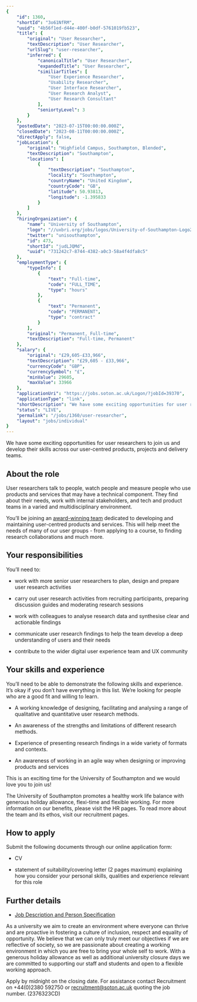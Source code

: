 ```yaml
---
{
	"id": 1360,
	"shortId": "3o61NfRM",
	"uuid": "4b56f1ed-d44e-400f-b0df-5761019fb523",
	"title": {
		"original": "User Researcher",
		"textDescription": "User Researcher",
		"urlSlug": "user-researcher",
		"inferred": {
			"canonicalTitle": "User Researcher",
			"expandedTitle": "User Researcher",
			"similiarTitles": [
				"User Experience Researcher",
				"Usability Researcher",
				"User Interface Researcher",
				"User Research Analyst",
				"User Research Consultant"
			],
			"seniortyLevel": 3
		}
	},
	"postedDate": "2023-07-15T00:00:00.000Z",
	"closedDate": "2023-08-11T00:00:00.000Z",
	"directApply": false,
	"jobLocation": {
		"original": "Highfield Campus, Southampton, Blended",
		"textDescription": "Southampton",
		"locations": [
			{
				"textDescription": "Southampton",
				"locality": "Southampton",
				"countryName": "United Kingdom",
				"countryCode": "GB",
				"latitude": 50.93813,
				"longitude": -1.395833
			}
		]
	},
	"hiringOrganization": {
		"name": "University of Southampton",
		"logo": "//uxbri.org/jobs/logos/University-of-Southampton-Logo2023.png",
		"twitter": "unisouthampton",
		"id": 473,
		"shortId": "judLJQMd",
		"uuid": "731242c7-8744-4382-a0c3-58a4f4dfa8c5"
	},
	"employmentType": {
		"typeInfo": [
			{
				"text": "Full-time",
				"code": "FULL_TIME",
				"type": "hours"
			},
			{
				"text": "Permanent",
				"code": "PERMANENT",
				"type": "contract"
			}
		],
		"original": "Permanent, Full-time",
		"textDescription": "Full-time, Permanent"
	},
	"salary": {
		"original": "£29,605-£33,966",
		"textDescription": "£29,605 - £33,966",
		"currencyCode": "GBP",
		"currencySymbol": "£",
		"minValue": 29605,
		"maxValue": 33966
	},
	"applicationUri": "https://jobs.soton.ac.uk/Logon/?jobId=39370",
	"applicationType": "link",
	"shortDescription": "We have some exciting opportunities for user researchers to join us and develop their skills across our user-centred- products, projects and delivery teams.  About the role User researchers talk to",
	"status": "LIVE",
	"permalink": "/jobs/1360/user-researcher",
	"layout": "jobs/individual"
}
---
```

<p>We have some exciting opportunities for user researchers to join us and develop their skills across our user-centred products, projects and delivery teams.&nbsp;</p><h2>About the role</h2><p>User researchers talk to people, watch people and measure people who use products and services that may have a technical component. They find about their needs, work with internal stakeholders, and tech and product teams in a varied and multidisciplinary environment.&nbsp;</p><p>You’ll be joining an <a target="_blank" rel="noopener noreferrer nofollow" href="https://www.linkedin.com/posts/ayalagordon_contented22-threeyearsinarow-awards-activity-6995454759176404992-sfTO/?utm_source=share&amp;utm_medium=member_desktop">award-winning team</a> dedicated to developing and maintaining user-centred products and services. This will help meet the needs of many of our user groups - from applying to a course, to finding research collaborations and much more. &nbsp;&nbsp;</p><h2>Your responsibilities &nbsp;</h2><p>You’ll need to: &nbsp;</p><ul><li><p>work with more senior user researchers to plan, design and prepare user research activities</p></li><li><p>carry out user research activities from recruiting participants, preparing discussion guides and moderating research sessions&nbsp;</p></li><li><p>work with colleagues to analyse research data and synthesise clear and actionable findings&nbsp;</p></li><li><p>communicate user research findings to help the team develop a deep understanding of users and their needs&nbsp;</p></li><li><p>contribute to the wider digital user experience team and UX community</p></li></ul><h2>Your skills and experience&nbsp;</h2><p>You’ll need to be able to demonstrate the following skills and experience. It’s okay if you don’t have everything in this list. We’re looking for people who are a good fit and willing to learn.</p><ul><li><p>A working knowledge of designing, facilitating and analysing a range of qualitative and quantitative user research methods.&nbsp;</p></li><li><p>An awareness of the strengths and limitations of different research methods.&nbsp;</p></li><li><p>Experience of presenting research findings in a wide variety of formats and contexts.&nbsp;</p></li><li><p>An awareness of working in an agile way when designing or improving products and services</p></li></ul><p>This is an exciting time for the University of Southampton and we would love you to join us! &nbsp;</p><p>The University of Southampton promotes a healthy work life balance with generous holiday allowance, flexi-time and flexible working. For more information on our benefits, please visit the HR pages. To read more about the team and its ethos, visit our recruitment pages.&nbsp;</p><h2>How to apply &nbsp;&nbsp;</h2><p>Submit the following documents through our online application form:</p><ul><li><p>CV</p></li><li><p>statement of suitability/covering letter (2 pages maximum) explaining how you consider your personal skills, qualities and experience relevant for this role</p></li></ul><h2>Further details</h2><ul><li><p><a target="_blank" rel="noopener noreferrer nofollow" href="https://jobs.soton.ac.uk/Upload/vacancies/files/39370/JD%20-%204026-19%20User%20Researcher_Sept22%20(L3).docx">Job&nbsp;Description&nbsp;and&nbsp;Person&nbsp;Specification</a></p></li></ul><p>As a university we aim to create an environment where everyone can thrive and are proactive in fostering a culture of inclusion, respect and equality of opportunity. We believe that we can only truly meet our objectives if we are reflective of society, so we are passionate about creating a working environment in which you are free to bring your whole self to work. With a generous holiday allowance as well as additional university closure days we are committed to supporting our staff and students and open to a flexible working approach.</p><p>Apply by midnight on the closing date. For assistance contact Recruitment on +44(0)2380 592750 or <a target="_blank" rel="noopener noreferrer nofollow" href="mailto:recruitment@soton.ac.uk">recruitment@soton.ac.uk</a> quoting the job number. (2376323CD)</p>
